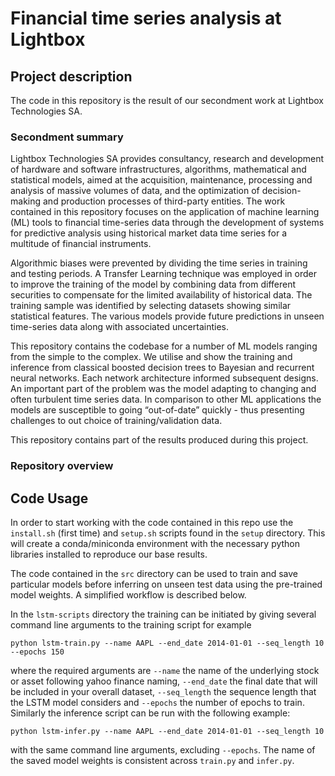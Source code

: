 # Financial time series analysis at Lightbox
## Project description
The code in this repository is the result of our secondment work at Lightbox Technologies SA.

### Secondment summary
Lightbox Technologies SA provides consultancy, research and development of hardware and software infrastructures, algorithms, mathematical and statistical models, aimed at the acquisition, maintenance, processing and analysis of massive volumes of data, and the optimization of decision-making and production processes of third-party entities.
The work contained in this repository focuses on the application of machine learning (ML) tools to financial time-series data through the development of systems for predictive analysis using historical market data time series for a multitude of financial instruments. 

Algorithmic biases were prevented by dividing the time series in training and testing periods. A Transfer Learning technique was employed in order to improve the training of the model by combining data from different securities to compensate for the limited availability of historical data. The training sample was identified by selecting datasets showing similar statistical features. The various models provide future predictions in unseen time-series data along with associated uncertainties.

This repository contains the codebase for a number of ML models ranging from the simple to the complex. We utilise and show the training and inference from classical boosted decision trees to Bayesian and recurrent neural networks. Each network architecture informed subsequent designs.
An important part of the problem was the model adapting to changing and often turbulent time series data. In comparison to other ML applications the models are susceptible to going “out-of-date” quickly - thus presenting challenges to out choice of training/validation data.

This repository contains part of the results produced during this project.

### Repository overview


## Code Usage

In order to start working with the code contained in this repo use the `install.sh` (first time) and `setup.sh` scripts found in the `setup` directory. This will create a conda/miniconda environment with the necessary python libraries installed to reproduce our base results.

The code contained in the `src` directory can be used to train and save particular models before inferring on unseen test data using the pre-trained model weights. A simplified workflow is described below.

In the `lstm-scripts` directory the training can be initiated by giving several command line arguments to the training script for example
```
python lstm-train.py --name AAPL --end_date 2014-01-01 --seq_length 10 --epochs 150
```
where the required arguments are `--name` the name of the underlying stock or asset following yahoo finance naming, `--end_date` the final date that will be included in your overall dataset, `--seq_length` the sequence length that the LSTM model considers and `--epochs` the number of epochs to train.
Similarly the inference script can be run with the following example:
```
python lstm-infer.py --name AAPL --end_date 2014-01-01 --seq_length 10
```
with the same command line arguments, excluding `--epochs`. The name of the saved model weights is consistent across `train.py` and `infer.py`.


